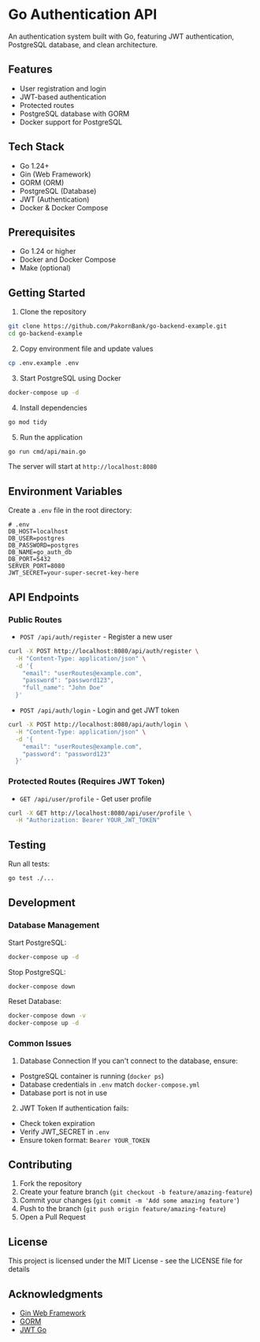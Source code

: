 # Go Authentication API

An authentication system built with Go, featuring JWT authentication, PostgreSQL database, and clean architecture.

## Features

- User registration and login
- JWT-based authentication
- Protected routes
- PostgreSQL database with GORM
- Docker support for PostgreSQL

## Tech Stack

- Go 1.24+
- Gin (Web Framework)
- GORM (ORM)
- PostgreSQL (Database)
- JWT (Authentication)
- Docker & Docker Compose

## Prerequisites

- Go 1.24 or higher
- Docker and Docker Compose
- Make (optional)

## Getting Started

1. Clone the repository

```bash
git clone https://github.com/PakornBank/go-backend-example.git
cd go-backend-example
```

2. Copy environment file and update values

```bash
cp .env.example .env
```

3. Start PostgreSQL using Docker

```bash
docker-compose up -d
```

4. Install dependencies

```bash
go mod tidy
```

5. Run the application

```bash
go run cmd/api/main.go
```

The server will start at `http://localhost:8080`

## Environment Variables

Create a `.env` file in the root directory:

```env
# .env
DB_HOST=localhost
DB_USER=postgres
DB_PASSWORD=postgres
DB_NAME=go_auth_db
DB_PORT=5432
SERVER_PORT=8080
JWT_SECRET=your-super-secret-key-here
```

## API Endpoints

### Public Routes

- `POST /api/auth/register` - Register a new user

```bash
curl -X POST http://localhost:8080/api/auth/register \
  -H "Content-Type: application/json" \
  -d '{
    "email": "userRoutes@example.com",
    "password": "password123",
    "full_name": "John Doe"
  }'
```

- `POST /api/auth/login` - Login and get JWT token

```bash
curl -X POST http://localhost:8080/api/auth/login \
  -H "Content-Type: application/json" \
  -d '{
    "email": "userRoutes@example.com",
    "password": "password123"
  }'
```

### Protected Routes (Requires JWT Token)

- `GET /api/user/profile` - Get user profile

```bash
curl -X GET http://localhost:8080/api/user/profile \
  -H "Authorization: Bearer YOUR_JWT_TOKEN"
```

## Testing

Run all tests:

```bash
go test ./...
```

## Development

### Database Management

Start PostgreSQL:

```bash
docker-compose up -d
```

Stop PostgreSQL:

```bash
docker-compose down
```

Reset Database:

```bash
docker-compose down -v
docker-compose up -d
```

### Common Issues

1. Database Connection
   If you can't connect to the database, ensure:

- PostgreSQL container is running (`docker ps`)
- Database credentials in `.env` match `docker-compose.yml`
- Database port is not in use

2. JWT Token
   If authentication fails:

- Check token expiration
- Verify JWT_SECRET in `.env`
- Ensure token format: `Bearer YOUR_TOKEN`

## Contributing

1. Fork the repository
2. Create your feature branch (`git checkout -b feature/amazing-feature`)
3. Commit your changes (`git commit -m 'Add some amazing feature'`)
4. Push to the branch (`git push origin feature/amazing-feature`)
5. Open a Pull Request

## License

This project is licensed under the MIT License - see the LICENSE file for details

## Acknowledgments

- [Gin Web Framework](https://github.com/gin-gonic/gin)
- [GORM](https://gorm.io)
- [JWT Go](https://github.com/golang-jwt/jwt)
